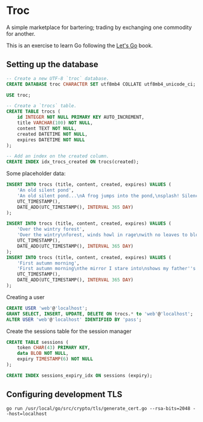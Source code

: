 # Troc

A simple marketplace for bartering; trading by exchanging one commodity for
another.

This is an exercise to learn Go following the [Let's Go](https://lets-go.alexedwards.net/) book.

## Setting up the database

```sql
-- Create a new UTF-8 `troc` database.
CREATE DATABASE troc CHARACTER SET utf8mb4 COLLATE utf8mb4_unicode_ci;

USE troc;
```

```sql
-- Create a `trocs` table.
CREATE TABLE trocs (
	id INTEGER NOT NULL PRIMARY KEY AUTO_INCREMENT,
	title VARCHAR(100) NOT NULL,
	content TEXT NOT NULL,
	created DATETIME NOT NULL,
	expires DATETIME NOT NULL
);

-- Add an index on the created column.
CREATE INDEX idx_trocs_created ON trocs(created);
```

Some placeholder data:

```sql
INSERT INTO trocs (title, content, created, expires) VALUES (
	'An old silent pond',
	'An old silent pond...\nA frog jumps into the pond,\nsplash! Silence again.\n\n– Matsuo Bashō',
	UTC_TIMESTAMP(),
	DATE_ADD(UTC_TIMESTAMP(), INTERVAL 365 DAY)
);

INSERT INTO trocs (title, content, created, expires) VALUES (
	'Over the wintry forest',
	'Over the wintry\nforest, winds howl in rage\nwith no leaves to blow.\n\n– Natsume Soseki',
	UTC_TIMESTAMP(),
	DATE_ADD(UTC_TIMESTAMP(), INTERVAL 365 DAY)
);
INSERT INTO trocs (title, content, created, expires) VALUES (
	'First autumn morning',
	'First autumn morning\nthe mirror I stare into\nshows my father''s face.\n\n– Murakami Kijo',
	UTC_TIMESTAMP(),
	DATE_ADD(UTC_TIMESTAMP(), INTERVAL 365 DAY)
);
```

Creating a user

```sql
CREATE USER 'web'@'localhost';
GRANT SELECT, INSERT, UPDATE, DELETE ON trocs.* to 'web'@'localhost';
ALTER USER 'web'@'localhost' IDENTIFIED BY 'pass';
```

Create the sessions table for the session manager

```sql
CREATE TABLE sessions (
	token CHAR(43) PRIMARY KEY,
	data BLOB NOT NULL,
	expiry TIMESTAMP(6) NOT NULL
);

CREATE INDEX sessions_expiry_idx ON sessions (expiry);
```

## Configuring development TLS

```
go run /usr/local/go/src/crypto/tls/generate_cert.go --rsa-bits=2048 --host=localhost
```
